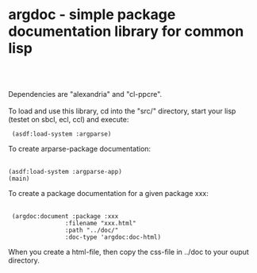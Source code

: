  <h1>argdoc - simple package documentation library for common lisp</h1><br><br>
 
 Dependencies are "alexandria" and "cl-ppcre". <br><br>
 To load and use this library, cd into the "src/" directory, start your lisp (testet on sbcl, ecl, ccl)
 and execute:
 
	 (asdf:load-system :argparse)
   
To create arparse-package documentation:<br><br>

	(asdf:load-system :argparse-app)
   	(main)
   
To create a package documentation for a given package xxx:<br><br>

	 (argdoc:document :package :xxx
                    :filename "xxx.html"
                    :path "../doc/"
                    :doc-type 'argdoc:doc-html)
                    
When you create a html-file, then copy the css-file in ../doc to your ouput directory.<br><br>
